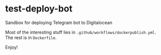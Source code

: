 # test-deploy-bot
Sandbox for deploying Telegram bot to Digitalocean

Most of the interesting stuff lies in `.github/workflows/dockerpublish.yml`.
The rest is in `Dockerfile`.

Enjoy!
